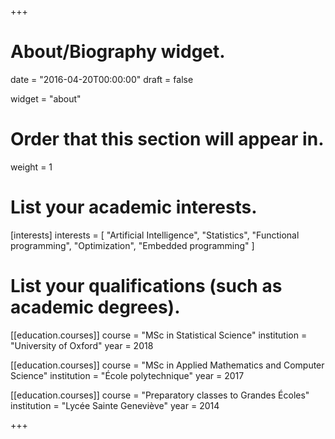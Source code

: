 +++
# About/Biography widget.

date = "2016-04-20T00:00:00"
draft = false

widget = "about"

# Order that this section will appear in.
weight = 1

# List your academic interests.
[interests]
interests = [
	"Artificial Intelligence",
	"Statistics",
	"Functional programming",
	"Optimization",
	"Embedded programming"
]

# List your qualifications (such as academic degrees).
[[education.courses]]
  course = "MSc in Statistical Science"
  institution = "University of Oxford"
  year = 2018

[[education.courses]]
  course = "MSc in Applied Mathematics and Computer Science"
  institution = "École polytechnique"
  year = 2017

[[education.courses]]
  course = "Preparatory classes to Grandes Écoles"
  institution = "Lycée Sainte Geneviève"
  year = 2014

+++

